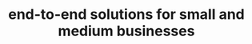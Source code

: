 ---
templateKey: 'home-page'
title: end-to-end solutions for small and medium businesses
meta_title: Home | Praniya Technologies
meta_description: >-
  Cum sociis natoque penatibus et magnis dis parturient montes, nascetur
  ridiculus mus. Aenean eu leo quam. Pellentesque ornare sem lacinia quam
  venenatis vestibulum. Sed posuere consectetur est at lobortis. Cras mattis
  consectetur purus sit amet fermentum.
heading: Offerings
description: >-
offerings:
  blurbs:
    - image: /img/coffee.png
      text: >
        Custom Solutions: Adapt the sotware to your needs, not the other way round.
    - image: /img/coffee-gear.png
      text: >
        Outsourced Product Development: Focus on your core, leave the rest to us.
    - image: /img/tutorials.png
      text: >
        Business Management Solutions: Make your office productive from day one.
    - image: /img/meeting-space.png
      text: >
        Digital Transformation: Digitize your workplace with confidence and assurance.
    - image: /img/meeting-space.png
      text: >
        Modernisation: Bring your legacy applications back to life. Leverage your existing investments.
testimonials:
  - author: Vaibhav Sharma
    quote: >-
      Donec scelerisque magna nec condimentum porttitor. Aliquam vel diam sed diam luctus pretium. 
      Sed quis egestas libero. Vestibulum nec venenatis ligula. 
  - author: Subarashi San
    quote: >-
      Fusce porttitor vulputate enim, nec blandit magna gravida et. Etiam et dignissim ligula. 
      Lorem ipsum dolor sit amet, consectetur adipiscing elit.
---